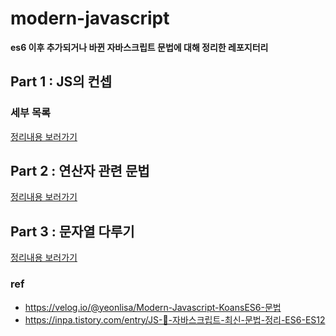 # modern-javascript

<b>es6 이후 추가되거나 바뀐 자바스크립트 문법에 대해 정리한 레포지터리</b>

## Part 1 : JS의 컨셉

### 세부 목록

<!-- - 호이스팅 -->

[정리내용 보러가기](https://github.com/sayyyho/modern-javascript/tree/main/part1/article.md)

  <!-- - 호이스팅 -->

## Part 2 : 연산자 관련 문법

[정리내용 보러가기](https://github.com/sayyyho/modern-javascript/tree/main/part2/article.md)

## Part 3 : 문자열 다루기

[정리내용 보러가기](https://github.com/sayyyho/modern-javascript/tree/main/part3/article.md)

### ref

- https://velog.io/@yeonlisa/Modern-Javascript-KoansES6-문법
- https://inpa.tistory.com/entry/JS-🚀-자바스크립트-최신-문법-정리-ES6-ES12
